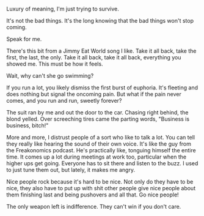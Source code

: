 Luxury of meaning, I'm just trying to survive.

It's not the bad things. It's the long knowing that the bad things won't stop coming.

Speak for me.

There's this bit from a Jimmy Eat World song I like. Take it all back, take the first, the last, the only. Take it all back, take it all back, everything you showed me. This must be how it feels.

Wait, why can't she go swimming?

If you run a lot, you likely dismiss the first burst of euphoria. It's fleeting and does nothing but signal the oncoming pain. But what if the pain never comes, and you run and run, sweetly forever?

The suit ran by me and out the door to the car. Chasing right behind, the blond yelled. Over screeching tires came the parting words, "Business is business, bitch!"

More and more, I distrust people of a sort who like to talk a lot. You can tell they really like hearing the sound of their own voice. It's like the guy from the Freakonomics podcast. He's practically like, tonguing himself the entire time. It comes up a lot during meetings at work too, particular when the higher ups get going. Everyone has to sit there and listen to the buzz. I used to just tune them out, but lately, it makes me angry.

Nice people rock because it's hard to be nice. Not only do they have to be nice, they also have to put up with shit other people give nice people about them finishing last and being pushovers and all that. Go nice people!

The only weapon left is indifference. They can't win if you don't care.
